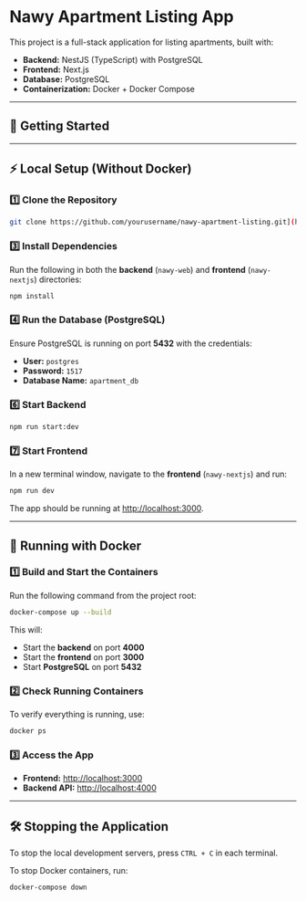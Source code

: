 # Nawy Apartment Listing App

This project is a full-stack application for listing apartments, built with:

- **Backend:** NestJS (TypeScript) with PostgreSQL
- **Frontend:** Next.js
- **Database:** PostgreSQL
- **Containerization:** Docker + Docker Compose

---

## 🚀 Getting Started

---

## ⚡ Local Setup (Without Docker)

### 1️⃣ Clone the Repository

```sh
git clone https://github.com/yourusername/nawy-apartment-listing.git](https://github.com/metalFrenzy/nawy.git
```

### 3️⃣ Install Dependencies

Run the following in both the **backend** (`nawy-web`) and **frontend** (`nawy-nextjs`) directories:

```sh
npm install
```

### 4️⃣ Run the Database (PostgreSQL)

Ensure PostgreSQL is running on port **5432** with the credentials:

- **User:** `postgres`
- **Password:** `1517`
- **Database Name:** `apartment_db`

### 6️⃣ Start Backend

```sh
npm run start:dev
```

### 7️⃣ Start Frontend

In a new terminal window, navigate to the **frontend** (`nawy-nextjs`) and run:

```sh
npm run dev
```

The app should be running at [http://localhost:3000](http://localhost:3000).

---

## 🐳 Running with Docker

### 1️⃣ Build and Start the Containers

Run the following command from the project root:

```sh
docker-compose up --build
```

This will:

- Start the **backend** on port **4000**
- Start the **frontend** on port **3000**
- Start **PostgreSQL** on port **5432**

### 2️⃣ Check Running Containers

To verify everything is running, use:

```sh
docker ps
```

### 3️⃣ Access the App

- **Frontend:** [http://localhost:3000](http://localhost:3000)
- **Backend API:** [http://localhost:4000](http://localhost:4000)

---

## 🛠️ Stopping the Application

To stop the local development servers, press `CTRL + C` in each terminal.

To stop Docker containers, run:

```sh
docker-compose down
```



